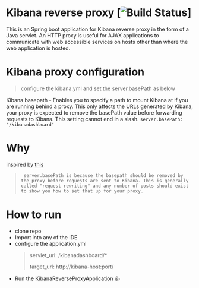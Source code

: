 # Kibana reverse proxy       [![Build Status](https://travis-ci.org/vidhya03/kibana-reverse-proxy.svg?branch=master)]
This is an Spring boot application for Kibana reverse proxy in the form of a Java servlet.  An HTTP proxy is useful for AJAX applications to communicate with web accessible services on hosts other than where the web application is hosted.
# Kibana proxy configuration
> configure the kibana.yml and set the server.basePath as below

Kibana basepath - Enables you to specify a path to mount Kibana at if you are running behind a proxy. This only affects the URLs generated by Kibana, your proxy is expected to remove the basePath value before forwarding requests to Kibana. This setting cannot end in a slash. `server.basePath: "/kibanadashboard"` 

# Why
inspired by [this](https://github.com/elastic/kibana/issues/6665#issuecomment-202574432)

> ` server.basePath is because the basepath should be removed by the proxy before requests are sent to Kibana. This is generally called "request rewriting" and any number of posts should exist to show you how to set that up for your proxy.`

# How to run
* clone repo
* Import into any of the IDE 
* configure the application.yml
  >  servlet_url: /kibanadashboard/*
  >
  >    target_url: http://kibana-host:port/
* Run the KibanaReverseProxyApplication :+1:

